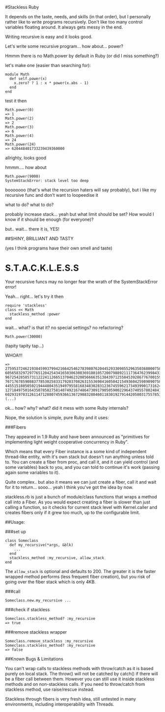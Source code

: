#Stackless Ruby

It depends on the taste, needs, and skills (in that order), but I personally rather like to write programs recursively.
Don't like too many control variables floating around. It always gets messy in the end.

Writing recursive is easy and it looks good.

Let's write some recursive program... how about... power?

Hmmm there is no Math.power by default in Ruby (or did I miss something?)

let's make one (easier than searching for):

    module Math
      def self.power(x)
        x.zero? ? 1 : x * power(x.abs - 1)
      end
    end

test it then

    Math.power(0)
    => 1
    Math.power(2)
    => 2
    Math.power(3)
    => 6
    Math.power(4)
    => 24
    Math.power(24)
    => 620448401733239439360000

allrighty, looks good

hmmm.... how about

    Math.power(9000)
    SystemStackError: stack level too deep

booooooo (that's what the recursion haters will say probably),
but i like my recursive func and don't want to loopeedise it

what to do? what to do?

probably increase stack... yeah but what limit should be set?
How would I know if it should be enough (for everyone)?

but.. wait... there it is, YES!

##SHINY, BRILLIANT AND TASTY

(yes I think programs have their own smell and taste)

# S.T.A.C.K.L.E.S.S

Your recursive funcs may no longer fear the wrath of the SystemStackError error!

Yeah... right... let's try it then

    require 'stackless'
    class << Math
      stackless_method :power
    end

wait... what? is that it? no special settings? no refactoring?

    Math.power(30000)

(tapity tapity tap...)

WHOA!!!

    => 27595372462193845993799421664254627839807620445293309855296350368000758688503
    60565832972977651204254341650306308369180105720079889211173647623998433383137184
    96725428585731122241126651370462320856666351384397125584539286776700159352122985
    76717678590883778530258331792037082631553698416050421549360425989090758564308520
    44551518050502194448043519497955816834830283123674559621734939901731624301201076
    12718497501643507858275814074921674864730917905059002296437405578024841684270884
    60293197031261147128807459366136729883280460118301927914420580317557853670289608
    (...)

ok... how? why? what? did it mess with some Ruby internals?

Nope, the solution is simple, pure Ruby and it uses:

###Fibers

They appeared in 1.9 Ruby and have been announced as
"primitives for implementing light weight cooperative concurrency in Ruby".

Which means that every Fiber instance is a some kind of independent
thread-like entity, with it's own stack but doesn't run anything unless told to.
You can create a fiber from proc, and call it, and it can yield control
(and some variables) back to you, and you can told to continue it's work
(passing again some variables to it).

Quite complex.. but also it means we can just create a fiber, call it
and wait for it to return... sooo... yeah I think you've got the idea by now.

stackless.rb is just a bunch of module/class functions that wraps a method
call into a Fiber. As you would expect creating a fiber is slower than
just calling a function, so it checks for current stack level with
Kernel.caller and creates fibers only if it grew too much, up to the
configurable limit.

##Usage:

###set up

    class Someclass
      def my_recursive(*args, &blk)
        ...
      end
      stackless_method :my_recursive, allow_stack
    end
    
The `allow_stack` is optional and defaults to 200.
The greater it is the faster wrapped method performs (less frequent fiber creation),
but you risk of going over the fiber stack which is only 4KB.

###call

    Someclass.new.my_recursive ...

###check if stackless

    Someclass.stackless_method? :my_recursive
    => true

###remove stackless wrapper

    Someclass.remove_stackless :my_recursive
    Someclass.stackless_method? :my_recursive
    => false

##Known Bugs & Limitations

You can't wrap calls to stackless methods with throw/catch as it is based purely on local stack.
The throw() will not be catched by catch() if there will be a fiber call between them.
However you can still use it inside stackless methods and on non-stackless calls.
If you need to throw/catch from stackless method, use raise/rescue instead.

Stackless through fibers is very fresh idea, still untested in many environments,
including interoperability with Threads.
